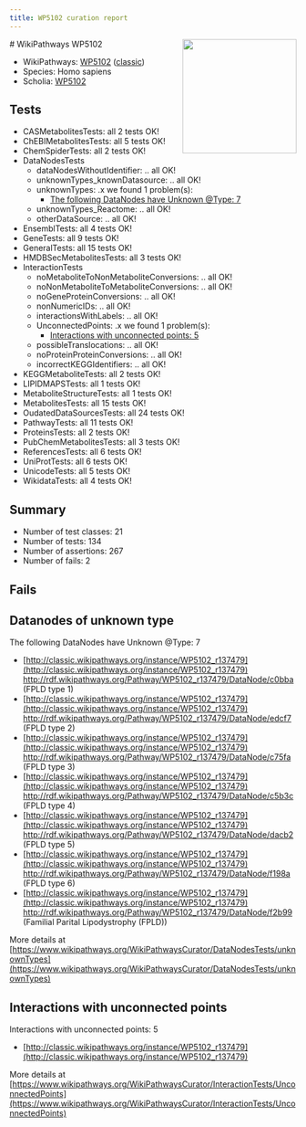 ```yaml
---
title: WP5102 curation report
---
```


<img style="float: right; width: 200px" src="https://upload.wikimedia.org/wikipedia/commons/thumb/8/83/Wplogo_with_text_500.png/640px-Wplogo_with_text_500.png" />
# WikiPathways WP5102

* WikiPathways: [WP5102](https://wikipathways.org/pathways/WP5102) ([classic](https://classic.wikipathways.org/instance/WP5102))
* Species: Homo sapiens
* Scholia: [WP5102](https://scholia.toolforge.org/wikipathways/WP5102)
## Tests
* CASMetabolitesTests: all 2 tests OK!
* ChEBIMetabolitesTests: all 5 tests OK!
* ChemSpiderTests: all 2 tests OK!
* DataNodesTests
    * dataNodesWithoutIdentifier: .. all OK!
    * unknownTypes_knownDatasource: .. all OK!
    * unknownTypes: .x we found 1 problem(s):
        * [The following DataNodes have Unknown @Type: 7](#839973e5)
    * unknownTypes_Reactome: .. all OK!
    * otherDataSource: .. all OK!
* EnsemblTests: all 4 tests OK!
* GeneTests: all 9 tests OK!
* GeneralTests: all 15 tests OK!
* HMDBSecMetabolitesTests: all 3 tests OK!
* InteractionTests
    * noMetaboliteToNonMetaboliteConversions: .. all OK!
    * noNonMetaboliteToMetaboliteConversions: .. all OK!
    * noGeneProteinConversions: .. all OK!
    * nonNumericIDs: .. all OK!
    * interactionsWithLabels: .. all OK!
    * UnconnectedPoints: .x we found 1 problem(s):
        * [Interactions with unconnected points: 5](#35a61add)
    * possibleTranslocations: .. all OK!
    * noProteinProteinConversions: .. all OK!
    * incorrectKEGGIdentifiers: .. all OK!
* KEGGMetaboliteTests: all 2 tests OK!
* LIPIDMAPSTests: all 1 tests OK!
* MetaboliteStructureTests: all 1 tests OK!
* MetabolitesTests: all 15 tests OK!
* OudatedDataSourcesTests: all 24 tests OK!
* PathwayTests: all 11 tests OK!
* ProteinsTests: all 2 tests OK!
* PubChemMetabolitesTests: all 3 tests OK!
* ReferencesTests: all 6 tests OK!
* UniProtTests: all 6 tests OK!
* UnicodeTests: all 5 tests OK!
* WikidataTests: all 4 tests OK!


## Summary

* Number of test classes: 21
* Number of tests: 134
* Number of assertions: 267
* Number of fails: 2

## Fails

<a name="839973e5" />

## Datanodes of unknown type

The following DataNodes have Unknown @Type: 7

* [http://classic.wikipathways.org/instance/WP5102_r137479](http://classic.wikipathways.org/instance/WP5102_r137479) http://rdf.wikipathways.org/Pathway/WP5102_r137479/DataNode/c0bba (FPLD type 1)
* [http://classic.wikipathways.org/instance/WP5102_r137479](http://classic.wikipathways.org/instance/WP5102_r137479) http://rdf.wikipathways.org/Pathway/WP5102_r137479/DataNode/edcf7 (FPLD type 2)
* [http://classic.wikipathways.org/instance/WP5102_r137479](http://classic.wikipathways.org/instance/WP5102_r137479) http://rdf.wikipathways.org/Pathway/WP5102_r137479/DataNode/c75fa (FPLD type 3)
* [http://classic.wikipathways.org/instance/WP5102_r137479](http://classic.wikipathways.org/instance/WP5102_r137479) http://rdf.wikipathways.org/Pathway/WP5102_r137479/DataNode/c5b3c (FPLD type 4)
* [http://classic.wikipathways.org/instance/WP5102_r137479](http://classic.wikipathways.org/instance/WP5102_r137479) http://rdf.wikipathways.org/Pathway/WP5102_r137479/DataNode/dacb2 (FPLD type 5)
* [http://classic.wikipathways.org/instance/WP5102_r137479](http://classic.wikipathways.org/instance/WP5102_r137479) http://rdf.wikipathways.org/Pathway/WP5102_r137479/DataNode/f198a (FPLD type 6)
* [http://classic.wikipathways.org/instance/WP5102_r137479](http://classic.wikipathways.org/instance/WP5102_r137479) http://rdf.wikipathways.org/Pathway/WP5102_r137479/DataNode/f2b99 (Familial Parital Lipodystrophy
(FPLD))


More details at [https://www.wikipathways.org/WikiPathwaysCurator/DataNodesTests/unknownTypes](https://www.wikipathways.org/WikiPathwaysCurator/DataNodesTests/unknownTypes)

<a name="35a61add" />

## Interactions with unconnected points

Interactions with unconnected points: 5

* [http://classic.wikipathways.org/instance/WP5102_r137479](http://classic.wikipathways.org/instance/WP5102_r137479)


More details at [https://www.wikipathways.org/WikiPathwaysCurator/InteractionTests/UnconnectedPoints](https://www.wikipathways.org/WikiPathwaysCurator/InteractionTests/UnconnectedPoints)

